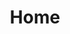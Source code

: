 ---
title: Home
blocks:
  - type: hero
    style: background
    image: '/uploads/test.jpg'
    title: Lorem ipsum dolor sit amet, consectetur adipiscing elit
    content: >
      Lorem ipsum dolor sit amet, consectetur adipiscing elit. Sed do eiusmod tempor incididunt ut labore et dolore magna aliqua. Ut enim ad minim veniam, quis nostrud exercitation ullamco laboris nisi ut aliquip ex ea commodo consequat.
    button:
      text: Get in Touch
      link: '#'
  - type: navigation
    style: inline
    key: Services
    eyebrow: Lorem
    title: Lorem ipsum dolor sit amet, consectetur adipiscing elit
    content: >
      Lorem ipsum dolor sit amet, consectetur adipiscing elit. Sed do eiusmod tempor incididunt ut labore et dolore magna aliqua. Ut enim ad minim veniam, quis nostrud exercitation ullamco laboris nisi ut aliquip ex ea commodo consequat.
  - type: features
    eyebrow: Lorem
    title: Lorem ipsum dolor sit amet, consectetur adipiscing elit
    items:
      - title: Lorem ipsum dolor sit amet
        icon: /uploads/calendar-check-fill.svg
        content: >
          Lorem ipsum dolor sit amet, consectetur adipiscing elit. Sed do eiusmod tempor incididunt ut labore et dolore magna aliqua. Ut enim ad minim veniam, quis nostrud exercitation ullamco laboris nisi ut aliquip ex ea commodo consequat.
      - title: Lorem ipsum dolor sit amet
        icon: /uploads/shield-check-fill.svg
        content: >
          Lorem ipsum dolor sit amet, consectetur adipiscing elit. Sed do eiusmod tempor incididunt ut labore et dolore magna aliqua. Ut enim ad minim veniam, quis nostrud exercitation ullamco laboris nisi ut aliquip ex ea commodo consequat.
      - title: Lorem ipsum dolor sit amet
        icon: /uploads/sparkle-fill.svg
        content: >
          Lorem ipsum dolor sit amet, consectetur adipiscing elit. Sed do eiusmod tempor incididunt ut labore et dolore magna aliqua. Ut enim ad minim veniam, quis nostrud exercitation ullamco laboris nisi ut aliquip ex ea commodo consequat.
  - type: image
    src: '/uploads/test.jpg'
    alt: ''
  - type: text
    eyebrow: Lorem
    title: Lorem ipsum dolor sit amet, consectetur adipiscing elit
    content: >
      Lorem ipsum dolor sit amet, consectetur adipiscing elit. Sed do eiusmod tempor incididunt ut labore et dolore magna aliqua. Ut enim ad minim veniam, quis nostrud exercitation ullamco laboris nisi ut aliquip ex ea commodo consequat.
    button:
      text: Get in Touch
      link: '#'
  - type: studies
    style: inline
    title: Lorem ipsum dolor sit amet, consectetur adipiscing elit
  - type: locations
    title: Lorem ipsum dolor sit amet, consectetur adipiscing elit
  - type: testimonials
    title: Lorem ipsum dolor sit amet, consectetur adipiscing elit
    content: >
      Lorem ipsum dolor sit amet, consectetur adipiscing elit. Sed do eiusmod tempor incididunt ut labore et dolore magna aliqua.
    items:
      - cite: 
          name: Lorem Ipsum
          position: Lorem Ipsum
        content: >
          Lorem ipsum dolor sit amet, consectetur adipiscing elit. Sed do eiusmod tempor incididunt ut labore et dolore magna aliqua.
      - cite: 
          name: Lorem Ipsum
          position: Lorem Ipsum
        content: >
          Lorem ipsum dolor sit amet, consectetur adipiscing elit. Sed do eiusmod tempor incididunt ut labore et dolore magna aliqua.
      - cite: 
          name: Lorem Ipsum
          position: Lorem Ipsum
        content: >
          Lorem ipsum dolor sit amet, consectetur adipiscing elit. Sed do eiusmod tempor incididunt ut labore et dolore magna aliqua.
  - type: action
    title: Lorem ipsum dolor sit amet, consectetur adipiscing elit
    content: >
      Lorem ipsum dolor sit amet, consectetur adipiscing elit. Sed do eiusmod tempor incididunt ut labore et dolore magna aliqua.
    button:
      text: Get in Touch
      link: '#'
---